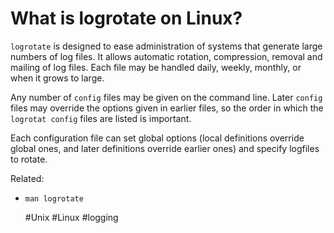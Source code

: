 # What is logrotate on Linux?

`logrotate` is designed to ease administration of systems that generate
large numbers of log files. It allows automatic rotation, compression,
removal and mailing of log files. Each file may be handled daily,
weekly, monthly, or when it grows to large.

Any number of `config` files may be given on the command line. Later
`config` files may override the options given in earlier files, so the
order in which the `logrotat config` files are listed is important.

Each configuration file can set global options (local definitions
override global ones, and later definitions override earlier ones) and
specify logfiles to rotate.

Related: 
 - `man logrotate`

      #Unix #Linux #logging 
